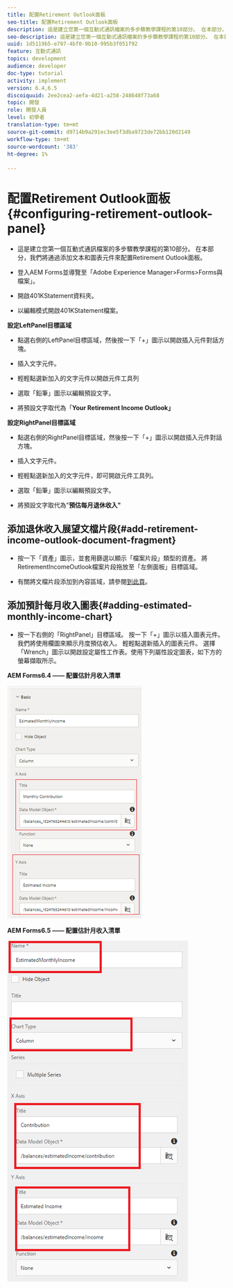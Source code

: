 ```yaml
---
title: 配置Retirement Outlook面板
seo-title: 配置Retirement Outlook面板
description: 這是建立您第一個互動式通訊檔案的多步驟教學課程的第10部分。 在本部分，我們將通過添加文本和圖表元件來配置Retirement Outlook面板。
seo-description: 這是建立您第一個互動式通訊檔案的多步驟教學課程的第10部分。 在本部分，我們將通過添加文本和圖表元件來配置Retirement Outlook面板。
uuid: 1d5119b5-e797-4bf0-9b10-995b3f051f92
feature: 互動式通訊
topics: development
audience: developer
doc-type: tutorial
activity: implement
version: 6.4,6.5
discoiquuid: 2ee2cea2-aefa-4d21-a258-248648f73a68
topic: 開發
role: 開發人員
level: 初學者
translation-type: tm+mt
source-git-commit: d9714b9a291ec3ee5f3dba9723de72bb120d2149
workflow-type: tm+mt
source-wordcount: '383'
ht-degree: 1%

---
```



# 配置Retirement Outlook面板{#configuring-retirement-outlook-panel}

* 這是建立您第一個互動式通訊檔案的多步驟教學課程的第10部分。 在本部分，我們將通過添加文本和圖表元件來配置Retirement Outlook面板。

* 登入AEM Forms並導覽至「Adobe Experience Manager>Forms>Forms與檔案」。

* 開啟401KStatement資料夾。

* 以編輯模式開啟401KStatement檔案。

**設定LeftPanel目標區域**

* 點選右側的LeftPanel目標區域，然後按一下「+」圖示以開啟插入元件對話方塊。

* 插入文字元件。

* 輕輕點選新加入的文字元件以開啟元件工具列

* 選取「鉛筆」圖示以編輯預設文字。

* 將預設文字取代為「**Your Retirement Income Outlook」**

**設定RightPanel目標區域**

* 點選右側的RightPanel目標區域，然後按一下「+」圖示以開啟插入元件對話方塊。

* 插入文字元件。

* 輕輕點選新加入的文字元件，即可開啟元件工具列。

* 選取「鉛筆」圖示以編輯預設文字。

* 將預設文字取代為&quot;**預估每月退休收入&quot;**

## 添加退休收入展望文檔片段{#add-retirement-income-outlook-document-fragment}

* 按一下「資產」圖示，並套用篩選以顯示「檔案片段」類型的資產。 將RetirementIncomeOutlook檔案片段拖放至「左側面板」目標區域。

* 有關將文檔片段添加到內容區域，請參閱[到此頁](https://helpx.adobe.com/experience-manager/kt/forms/using/interactive-communication-web-channel-aem-forms/9.html)。

## 添加預計每月收入圖表{#adding-estimated-monthly-income-chart}

* 按一下右側的「RightPanel」目標區域。 按一下「+」圖示以插入圖表元件。 我們將使用欄圖來顯示月度預估收入。 輕輕點選新插入的圖表元件。 選擇「Wrench」圖示以開啟設定屬性工作表。使用下列屬性設定圖表，如下方的螢幕擷取所示。

**AEM Forms6.4 —— 配置估計月收入清單**

![form64](assets/estimatedmonthlyincomechart.png)

**AEM Forms6.5 —— 配置估計月收入清單**

![forms65](assets/estimatedmonthlyincomechart65.PNG)




